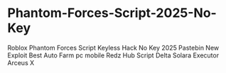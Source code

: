 # Phantom-Forces-Script-2025-No-Key
Roblox Phantom Forces Script Keyless Hack No Key 2025 Pastebin New Exploit Best Auto Farm pc mobile Redz Hub Script Delta Solara Executor Arceus X
